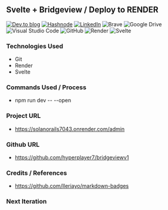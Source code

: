## Svelte + Bridgeview / Deploy to RENDER


<a target="_blank" href="https://dev.to/hyperplayer7">![Dev.to blog](https://img.shields.io/badge/dev.to-0A0A0A?style=for-the-badge&logo=dev.to&logoColor=white)</a>
<a target="_blank" href="https://shoshin.hashnode.dev/">![Hashnode](https://img.shields.io/badge/Hashnode-2962FF?style=for-the-badge&logo=hashnode&logoColor=white)</a>
<a target="_blank" href="https://www.linkedin.com/in/bryancarlsonchan/">![LinkedIn](https://img.shields.io/badge/linkedin-%230077B5.svg?style=for-the-badge&logo=linkedin&logoColor=white)</a>
![Brave](https://img.shields.io/badge/Brave-FB542B?style=for-the-badge&logo=Brave&logoColor=white)
![Google Drive](https://img.shields.io/badge/Google%20Drive-4285F4?style=for-the-badge&logo=googledrive&logoColor=white)
![Visual Studio Code](https://img.shields.io/badge/Visual%20Studio%20Code-0078d7.svg?style=for-the-badge&logo=visual-studio-code&logoColor=white)
![GitHub](https://img.shields.io/badge/github-%23121011.svg?style=for-the-badge&logo=github&logoColor=white)
![Render](https://img.shields.io/badge/Render-%46E3B7.svg?style=for-the-badge&logo=render&logoColor=white)
![Svelte](https://img.shields.io/badge/svelte-%23f1413d.svg?style=for-the-badge&logo=svelte&logoColor=white)

### Technologies Used
- Git
- Render
- Svelte

### Commands Used / Process
- npm run dev -- --open

### Project URL
- https://solanorails7043.onrender.com/admin

### Github URL
- https://github.com/hyperplayer7/bridgeviewv1

### Credits / References
- https://github.com/Ileriayo/markdown-badges

### Next Iteration


